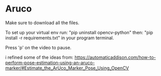 # Aruco
Make sure to download all the files.

To set up your virtual env run:
"pip uninstall opencv-python"
then:
"pip install -r requirements.txt"
in your program terminal.

Press 'p' on the video to pause.


i refined some of the ideas from:
https://automaticaddison.com/how-to-perform-pose-estimation-using-an-aruco-marker/#Estimate_the_ArUco_Marker_Pose_Using_OpenCV
